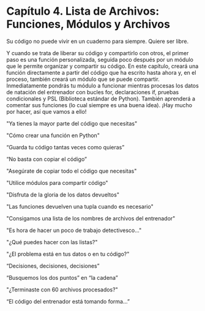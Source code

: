 # Capítulo 4. Lista de Archivos: Funciones, Módulos y Archivos

Su código no puede vivir en un cuaderno para siempre. Quiere ser libre.

Y cuando se trata de liberar su código y compartirlo con otros, el primer paso es una función personalizada, seguida poco después por un módulo que le permite organizar y compartir su código. En este capítulo, creará una función directamente a partir del código que ha escrito hasta ahora y, en el proceso, también creará un módulo que se puede compartir. Inmediatamente pondrás tu módulo a funcionar mientras procesas los datos de natación del entrenador con bucles for, declaraciones if, pruebas condicionales y PSL (Biblioteca estándar de Python). También aprenderá a comentar sus funciones (lo cual siempre es una buena idea). ¡Hay mucho por hacer, así que vamos a ello!

"Ya tienes la mayor parte del código que necesitas"

"Cómo crear una función en Python"

“Guarda tu código tantas veces como quieras”

“No basta con copiar el código”

"Asegúrate de copiar todo el código que necesitas"

"Utilice módulos para compartir código"

"Disfruta de la gloria de los datos devueltos"

"Las funciones devuelven una tupla cuando es necesario"

"Consigamos una lista de los nombres de archivos del entrenador"

"Es hora de hacer un poco de trabajo detectivesco..."

"¿Qué puedes hacer con las listas?"

"¿El problema está en tus datos o en tu código?"

“Decisiones, decisiones, decisiones”

“Busquemos los dos puntos” en “la cadena”

"¿Terminaste con 60 archivos procesados?"

“El código del entrenador está tomando forma…”
